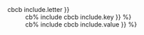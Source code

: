 
<dt class="building-components-dt-initial">

<dl>

<dt class="building-components-dt-content">
<div markdown="1">
cbcb include.letter }}
</div>
</dt>
<dd class="building-components-dd-content">
<div markdown="1">
cb% include cbcb include.key }} %}
</div>
</dd>

<dt class="building-components-dt-content">
</dt>
<dd class="building-components-dd-content">
<div markdown="1">
cb% include cbcb include.value }} %}
</div>
</dd>

</dl>

</div>
</dt>
